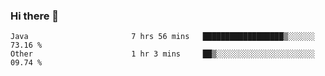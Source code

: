 ### Hi there 👋

<!--START_SECTION:waka-->

```text
Java                       7 hrs 56 mins   ██████████████████▒░░░░░░   73.16 %
Other                      1 hr 3 mins     ██▒░░░░░░░░░░░░░░░░░░░░░░   09.74 %
```

<!--END_SECTION:waka-->

<!--
**jerry-shao/jerry-shao** is a ✨ _special_ ✨ repository because its `README.md` (this file) appears on your GitHub profile.

Here are some ideas to get you started:

- 🔭 I’m currently working on ...
- 🌱 I’m currently learning ...
- 👯 I’m looking to collaborate on ...
- 🤔 I’m looking for help with ...
- 💬 Ask me about ...
- 📫 How to reach me: ...
- 😄 Pronouns: ...
- ⚡ Fun fact: ...
-->
